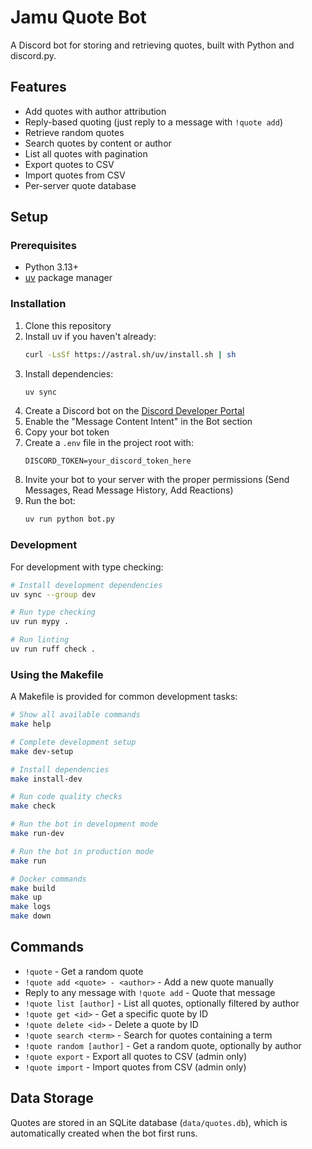 # Jamu Quote Bot

A Discord bot for storing and retrieving quotes, built with Python and discord.py.

## Features

- Add quotes with author attribution
- Reply-based quoting (just reply to a message with `!quote add`)
- Retrieve random quotes
- Search quotes by content or author
- List all quotes with pagination
- Export quotes to CSV
- Import quotes from CSV
- Per-server quote database

## Setup

### Prerequisites
- Python 3.13+
- [uv](https://docs.astral.sh/uv/) package manager

### Installation

1. Clone this repository
2. Install uv if you haven't already:
   ```bash
   curl -LsSf https://astral.sh/uv/install.sh | sh
   ```
3. Install dependencies:
   ```bash
   uv sync
   ```
4. Create a Discord bot on the [Discord Developer Portal](https://discord.com/developers/applications)
5. Enable the "Message Content Intent" in the Bot section
6. Copy your bot token
7. Create a `.env` file in the project root with:
   ```
   DISCORD_TOKEN=your_discord_token_here
   ```
8. Invite your bot to your server with the proper permissions (Send Messages, Read Message History, Add Reactions)
9. Run the bot:
   ```bash
   uv run python bot.py
   ```

### Development

For development with type checking:
```bash
# Install development dependencies
uv sync --group dev

# Run type checking
uv run mypy .

# Run linting
uv run ruff check .
```

### Using the Makefile

A Makefile is provided for common development tasks:

```bash
# Show all available commands
make help

# Complete development setup
make dev-setup

# Install dependencies
make install-dev

# Run code quality checks
make check

# Run the bot in development mode
make run-dev

# Run the bot in production mode
make run

# Docker commands
make build
make up
make logs
make down
```

## Commands

- `!quote` - Get a random quote
- `!quote add <quote> - <author>` - Add a new quote manually
- Reply to any message with `!quote add` - Quote that message
- `!quote list [author]` - List all quotes, optionally filtered by author
- `!quote get <id>` - Get a specific quote by ID
- `!quote delete <id>` - Delete a quote by ID
- `!quote search <term>` - Search for quotes containing a term
- `!quote random [author]` - Get a random quote, optionally by author
- `!quote export` - Export all quotes to CSV (admin only)
- `!quote import` - Import quotes from CSV (admin only)

## Data Storage

Quotes are stored in an SQLite database (`data/quotes.db`), which is automatically created when the bot first runs.
